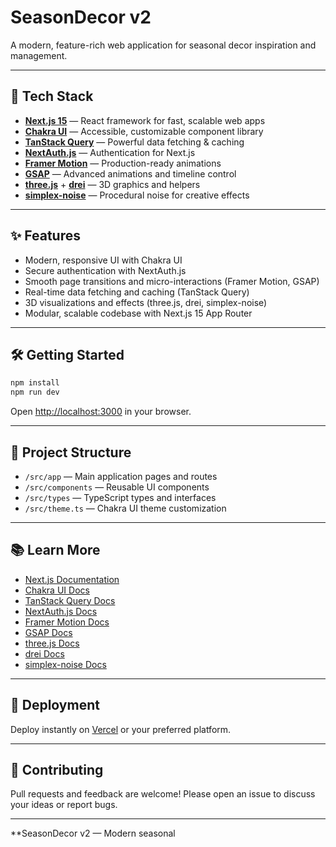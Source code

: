 # SeasonDecor v2

A modern, feature-rich web application for seasonal decor inspiration and management.

---

## 🚀 Tech Stack

- **[Next.js 15](https://nextjs.org/)** — React framework for fast, scalable web apps
- **[Chakra UI](https://chakra-ui.com/)** — Accessible, customizable component library
- **[TanStack Query](https://tanstack.com/query/latest)** — Powerful data fetching & caching
- **[NextAuth.js](https://next-auth.js.org/)** — Authentication for Next.js
- **[Framer Motion](https://www.framer.com/motion/)** — Production-ready animations
- **[GSAP](https://gsap.com/)** — Advanced animations and timeline control
- **[three.js](https://threejs.org/)** + **[drei](https://github.com/pmndrs/drei)** — 3D graphics and helpers
- **[simplex-noise](https://github.com/jwagner/simplex-noise.js/)** — Procedural noise for creative effects

---

## ✨ Features

- Modern, responsive UI with Chakra UI
- Secure authentication with NextAuth.js
- Smooth page transitions and micro-interactions (Framer Motion, GSAP)
- Real-time data fetching and caching (TanStack Query)
- 3D visualizations and effects (three.js, drei, simplex-noise)
- Modular, scalable codebase with Next.js 15 App Router

---

## 🛠️ Getting Started

```bash
npm install
npm run dev
```
Open [http://localhost:3000](http://localhost:3000) in your browser.

---

## 📁 Project Structure

- `/src/app` — Main application pages and routes
- `/src/components` — Reusable UI components
- `/src/types` — TypeScript types and interfaces
- `/src/theme.ts` — Chakra UI theme customization

---

## 📚 Learn More

- [Next.js Documentation](https://nextjs.org/docs)
- [Chakra UI Docs](https://chakra-ui.com/docs)
- [TanStack Query Docs](https://tanstack.com/query/latest/docs)
- [NextAuth.js Docs](https://next-auth.js.org/getting-started/introduction)
- [Framer Motion Docs](https://www.framer.com/motion/)
- [GSAP Docs](https://gsap.com/docs/)
- [three.js Docs](https://threejs.org/docs/)
- [drei Docs](https://github.com/pmndrs/drei)
- [simplex-noise Docs](https://github.com/jwagner/simplex-noise.js/)

---

## 🚀 Deployment

Deploy instantly on [Vercel](https://vercel.com/) or your preferred platform.

---

## 🤝 Contributing

Pull requests and feedback are welcome! Please open an issue to discuss your ideas or report bugs.

---

**SeasonDecor v2 — Modern seasonal